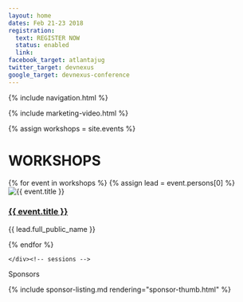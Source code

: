 ```yaml
---
layout: home
dates: Feb 21-23 2018
registration:
  text: REGISTER NOW
  status: enabled
  link:
facebook_target: atlantajug
twitter_target: devnexus
google_target: devnexus-conference
---
```



{% include navigation.html %}

{% include marketing-video.html %}

{% assign workshops = site.events %}
<div class="row">
    <h1 class="featured-header">WORKSHOPS</h1>
     <div class="speakers sessions">
     	{% for event in workshops %}
     	{% assign lead = event.persons[0] %}
        <div class="col-sm-6 col-md-4 col-lg-4">
             <div class="thumbnail">
                 <img class="img-responsive" src="https://cfp.devnexus.com{{ lead.avatar_path }}" alt="{{ event.title }}" >
                 <div class="caption">
                     <h3><a href="{{ event.url }}">{{ event.title }}</a></h3>
                     <p>{{ lead.full_public_name }}</p>
                </div>
             </div>
        </div>
        {% endfor %}           

    </div><!-- sessions -->
<!--
     <a href="presentations.html" class="btn btn-square btn-square btn-speakers center-block">SEE ALL SESSIONS</a> -->

</div>

<div class="row">
      <div class="row featured-header">
        <p>Sponsors</p>
      </div>
      {% include sponsor-listing.md rendering="sponsor-thumb.html" %}
</div>